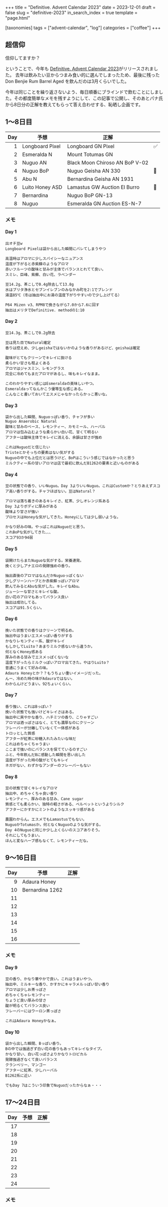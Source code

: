 +++
title = "Definitive. Advent Calendar 2023"
date = 2023-12-01
draft = false
slug = "definitive-2023"
in_search_index = true
template = "page.html"

[taxonomies]
tags = ["advent-calendar", "log"]
categories = ["coffee"]
+++

## 超信仰

信仰してますか？

ということで、今年も [Definitive. Advent Calendar 2023](https://definitive.thebase.in/categories/5526307)がリリースされました。
去年は飲みたい豆からつまみ食い的に選んでしまったため、最後に残った Don Benjie Rum Barrel Aged を飲んだのは3月くらいでした。

今年は同じことを繰り返さないよう、毎日順番にブラインドで飲むことにしました。その都度簡単なメモを残すようにして、この記事で公開し、そのあとパナ氏から8日分の正解を教えてもらって答え合わせする、恥晒し企画です。

<!-- more -->

## 1〜8日目

| Day | 予想            | 正解                           |     |
| --: | --------------- | ------------------------------ | --- |
|   1 | Longboard Pixel | Longboard GN Pixel             | ✅  |
|   2 | Esmeralda N     | Mount Totumas GN               |     |
|   3 | Nuguo AN        | Black Moon Chiroso AN BoP V-02 |     |
|   4 | Nuguo BoP       | Nuguo Geisha AN 330            | 🔺 |
|   5 | Abu N           | Bernardina Geisha AN 1931      |     |
|   6 | Luito Honey ASD | Lamastus GW Auction El Burro   | 🔺 |
|   7 | Bernardina      | Nuguo BoP GN-13                |     |
|   8 | Nuguo           | Esmeralda GN Auction ES-N-7    |     |

### メモ

#### Day 1

```
出オチ豆w
Longboard Pixelは袋から出した瞬間にバレてしまうやつ

高温時はアロマに少しスパイシーなニュアンス
温度が下がると赤紫蘇のようなアロマ
赤いフルーツの酸味と甘みが主体でバランスとれてて良い。
スミレ、巨峰、紫蘇、白い花、ラベンダー

豆14.2g、茶こしで0.4g除去して13.8g
水はブリタ浄水とセブンイレブンのみなかみ町を2:1でブレンド
湯温85℃（冬は抽出中にお湯の温度下がりやすいので少し上げてる）

P64 Mizen v3、RPM8で挽きながら7.0から7.6に回す
抽出はメリタでDefinitive. methodの1:10
```

#### Day 2

```
豆14.3g、茶こしで0.2g除去

豆は見た目でNatural確定
香りは控えめ、少しgeishaではないかのような香りがあるけど、geishaは確定

酸味がとてもクリーンでキレイに抜ける
柔らかい甘さも程よくある
アロマはジャスミン、レモングラス
完全に冷めてもまだアロマがあるし、味もキレイなまま。

このわかりやすい感じはEsmeraldaの美味しいやつ。
Esmeraldaってなんかこう優等生な感じある。
こんなこと書いておいてエスメじゃなかったらかっこ悪いな。
```

#### Day 3

```
袋から出した瞬間、Nuguoっぽい香り、チャフが多い
Nuguo Anaerobic Natural
酸味と甘みのベース、レモンティー、カモミール、ハーバル
アロマは包み込むような柔らかい白い花、甘くて明るい
アフターは酸味主体でキレイに消える、余韻は甘さが強め

これはNuguoだと信じたい
Tristeとかそっちの要素はない気がする
Nuguoの中でも上位だとは思うけど、BoPはこういう感じではなかったと思う
ミルクティー系の甘いアロマは店で最初に飲んだB1262の要素と近いものがある
```

#### Day 4

```
豆の状態での香り、いいNuguo。Day 3よりいいNuguo。これはCustomか？とりあえずスコア高い香りがする。チャフほぼない。豆はNatural？

アロマは落ち着きのあるキレイさ、紅茶、少しオレンジ系ある
Day 3よりボディに厚みがある
酸味より甘さが強い
プロセスはHoneyな気がしてきた。Honeyにしては少し弱いような。

かなり好みの味。やっぱこれはNuguoだと思う。
これBoPな気がしてきた、、、
スコア93か94弱
```

#### Day 5

```
袋開けたらまたNuguoな気がする。栄養連発。
挽くと少しアナエロの発酵強めの香り。

抽出直後のアロマはなんだかNuguoっぽくない
少しグリーンハーブとか赤紫蘇っぽいアロマ
飲んでみるとAbuな気がした。キレイなAbu。
ジューシーな甘さとキレイな酸。
白い花のアロマもあってバランス良い
抽出は成功してる。
スコアは91.5くらい。
```

#### Day 6

```
挽いた状態での香りはクリーンで明るめ。
抽出中はうまいエスメっぽい香りがする
かなりレモンティー系、酸がキレイ
もしかしてLuito？あまりミルク感ないから違うか。
何となくHoney感ある
厚みのある甘みでエスメっぽくないな
温度下がったらミルクっぽいアロマ出てきた。やはりLuito？
普通にうまくて好みの味。
Adaura Honeyとか？？もうちょい重いイメージだった。
んー、冷めた時の味がAdauraではない。
わからんけどうまい。92ちょいくらい。
```

#### Day 7

```
香り強い、これはBっぽい？
挽いた状態でも強いけどキレイさはある。
抽出中に爽やかな香り、ハチミツの香り、こりゃすごい
アロマは酒っぽさはなく、とても濃厚なのにクリーン
フレーバーが分離していなくて一体感がある
トロッとした質感
アフターが紅茶に砂糖入れたみたいな味だ
これはめちゃくちゃうまい
ここまで強いのにバランスを保てているのすごい
ふと、今年飲んだBに感動した瞬間を思い出した
温度が下がった時の酸がとてもキレイ
ネガがない、わずかなアンダーのフレーバーもない
```

#### Day 8

```
豆の状態で甘くキレイなアロマ
抽出中、めちゃくちゃ良い香り
レモンティー、厚みのある甘み、Cane sugar
質感とても柔らかい、独特の軽さがある、ベルベットというよりシルク
アフターにかすかにミントのようなスッキリ感がある

農園わからん。エスメでもLamastusでもない。
NuguoかTotumasか。何となくNuguoのような気がする。
Day 4のNuguoと同じか少し上くらいのスコアありそう。
それにしてもうまい。
ほんと変なハーブ感もなくて、レモンティーだな。
```

## 9〜16日目

| Day | 予想            | 正解 |
| --: | --------------- | ---- |
|   9 | Adaura Honey    |      |
|  10 | Bernardina 1262 |      |
|  11 |                 |      |
|  12 |                 |      |
|  13 |                 |      |
|  14 |                 |      |
|  15 |                 |      |
|  16 |                 |      |

### メモ

#### Day 9

```
豆の香り、かなり華やかで良い。これはうまいやつ。
抽出中、ミルキーな香り、かすかにキャラメルっぽい甘い香り
アロマは少しお茶っぽさ
めちゃくちゃレモンティー
ちょうど良い厚みの甘さ
酸が明るくてバランス良い
フレーバーにはウーロン茶っぽさ

これはAdaura Honeyかなぁ。
```

#### Day 10

```
袋から出した瞬間、Bっぽい香り。
Bの中では強過ぎず白い花の香りもあってキレイなタイプ。
かなり甘い、白い花っぽさよりかなりトロピカル
発酵強過ぎなくて良いバランス
クランベリー、マンゴー
アフターに紅茶、少しハーバル
B1262系に近い

でもDay 7はこういう印象でNuguoだったからなぁ・・・
```

## 17〜24日目

| Day | 予想 | 正解 |
| --: | ---- | ---- |
|  17 |      |      |
|  18 |      |      |
|  19 |      |      |
|  20 |      |      |
|  21 |      |      |
|  22 |      |      |
|  23 |      |      |
|  24 |      |      |

### メモ
